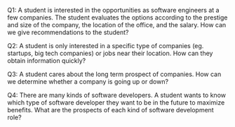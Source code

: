 Q1: A student is interested in the opportunities as software engineers at a few companies. The student evaluates the options according to the prestige and size of the company, the location of the office, and the salary. How can we give recommendations to the student?

Q2: A student is only interested in a specific type of companies (eg. startups, big tech companies) or jobs near their location. How can they obtain information quickly?

Q3: A student cares about the long term prospect of companies. How can we determine whether a company is going up or down?

Q4: There are many kinds of software developers. A student wants to know which type of software developer they want to be in the future to maximize benefits. What are the prospects of each kind of software development role?
